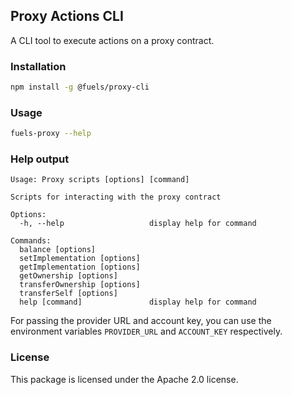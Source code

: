## Proxy Actions CLI

A CLI tool to execute actions on a proxy contract.

### Installation

```bash
npm install -g @fuels/proxy-cli
```

### Usage

```bash
fuels-proxy --help
```

### Help output

```
Usage: Proxy scripts [options] [command]

Scripts for interacting with the proxy contract

Options:
  -h, --help                   display help for command

Commands:
  balance [options]
  setImplementation [options]
  getImplementation [options]
  getOwnership [options]
  transferOwnership [options]
  transferSelf [options]
  help [command]               display help for command
```

For passing the provider URL and account key, you can use the environment variables `PROVIDER_URL` and `ACCOUNT_KEY` respectively.

### License

This package is licensed under the Apache 2.0 license.
